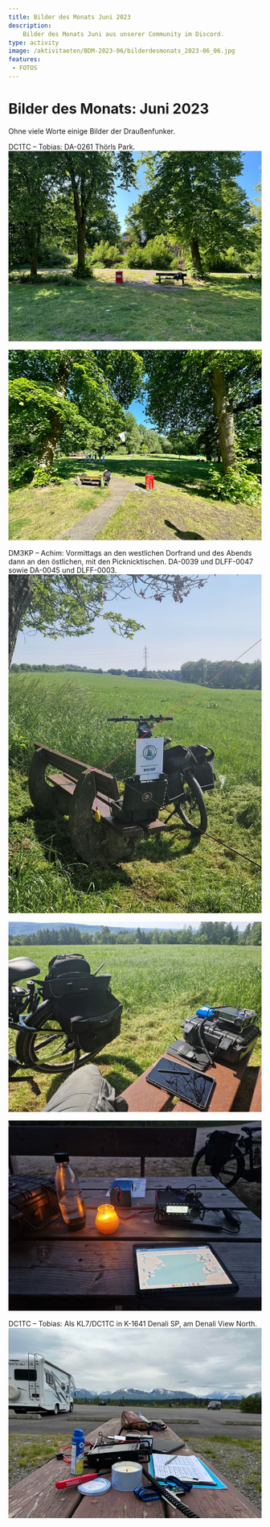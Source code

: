 ```yaml
---
title: Bilder des Monats Juni 2023
description: 
    Bilder des Monats Juni aus unserer Community im Discord.
type: activity
image: /aktivitaeten/BDM-2023-06/bilderdesmonats_2023-06_06.jpg
features:
 - FOTOS
---
```


# Bilder des Monats: Juni 2023

Ohne viele Worte einige Bilder der Draußenfunker.

DC1TC – Tobias: DA-0261 Thörls Park.
![Bilder des Monats](/aktivitaeten/BDM-2023-06/bilderdesmonats_2023-06_01.jpg)

![Bilder des Monats](/aktivitaeten/BDM-2023-06/bilderdesmonats_2023-06_02.jpg)

DM3KP – Achim: Vormittags an den westlichen Dorfrand und des Abends dann an den östlichen, mit den Picknicktischen. DA-0039 und DLFF-0047 sowie DA-0045 und DLFF-0003.
![Bilder des Monats](/aktivitaeten/BDM-2023-06/bilderdesmonats_2023-06_03.jpg)

![Bilder des Monats](/aktivitaeten/BDM-2023-06/bilderdesmonats_2023-06_04.jpg)

![Bilder des Monats](/aktivitaeten/BDM-2023-06/bilderdesmonats_2023-06_05.jpg)

DC1TC – Tobias: Als KL7/DC1TC in K-1641 Denali SP, am Denali View North.
![Bilder des Monats](/aktivitaeten/BDM-2023-06/bilderdesmonats_2023-06_06.jpg)
